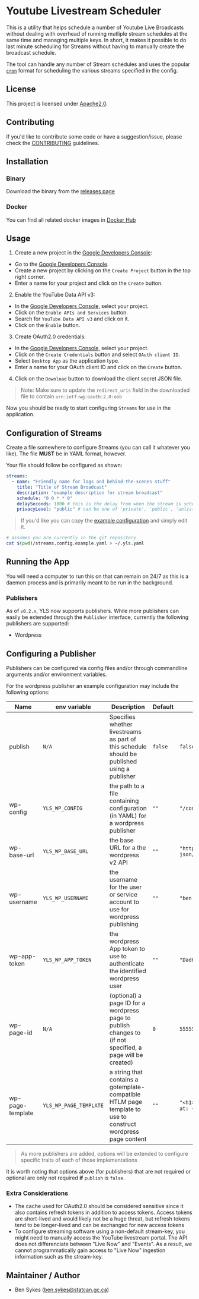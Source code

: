 # Youtube Livestream Scheduler

This is a utility that helps schedule a number of Youtube Live Broadcasts without dealing with overhead of running mutliple stream schedules at the same time and managing multiple keys. In short, it makes it possible to do last minute scheduling for Streams without having to manually create the broadcast schedule.

The tool can handle any number of Stream schedules and uses the popular [`cron`](https://www.ibm.com/docs/en/db2oc?topic=task-unix-cron-format) format for scheduling the various streams specified in the config.

## License

This project is licensed under [Apache2.0](/LICENSE).

## Contributing

If you'd like to contribute some code or have a suggestion/issue, please check the [CONTRIBUTING](/CONTRIBUTING.md) guidelines.

## Installation

### Binary

Download the binary from the [releases page](https://gitlab.sykesdev.ca/standalone-projects/yls/-/releases)

### Docker

You can find all related docker images in [Docker Hub](https://hub.docker.com/repository/docker/sykeben/yls/general)

## Usage

1. Create a new project in the [Google Developers Console](https://console.cloud.google.com/):
  - Go to the [Google Developers Console](https://console.cloud.google.com/).
  - Create a new project by clicking on the `Create Project` button in the top right corner.
  - Enter a name for your project and click on the `Create` button.

2. Enable the YouTube Data API v3:
  - In the [Google Developers Console](https://console.cloud.google.com/), select your project.
  - Click on the `Enable APIs and Services` button.
  - Search for `YouTube Data API v3` and click on it.
  - Click on the `Enable` button.

3. Create OAuth2.0 credentials:
  - In the [Google Developers Console](https://console.cloud.google.com/), select your project.
  - Click on the `Create Credentials` button and select `OAuth client ID`.
  - Select `Desktop App` as the application type.
  - Enter a name for your OAuth client ID and click on the `Create` button.

4. Click on the `Download` button to download the client secret JSON file.
> Note: Make sure to update the `redirect_uris` field in the downloaded file to contain `urn:ietf:wg:oauth:2.0:oob`

Now you should be ready to start configuring `Streams` for use in the application.

## Configuration of Streams

Create a file somewhere to configure Streams (you can call it whatever you like). The file **MUST** be in YAML format, however.

Your file should follow be configured as shown:

```yaml
streams:
  - name: "Friendly name for logs and behind-the-scenes stuff"
    title: "Title of Stream Broadcast"
    description: "example description for stream broadcast"
    schedule: "0 0 * * 0"
    delaySeconds: 1800 # this is the delay from when the stream is scheduled to be created and when it is set to start accepting data
    privacyLevel: "public" # can be one of 'private', 'public', 'unlisted'
```

> If you'd like you can copy the [example configuration](/streams.config.example.yaml) and simply edit it.

```bash
# assumes you are currently in the git repository
cat $(pwd)/streams.config.example.yaml > ~/.yls.yaml
```

## Running the App

You will need a computer to run this on that can remain on 24/7 as this is a daemon process and is primarily meant to be run in the background.

### Publishers

As of `v0.2.x`, YLS now supports publishers. While more publishers can easily be extended through the `Publisher` interface, currently the following publishers are supported:

- Wordpress

## Configuring a Publisher

Publishers can be configured via config files and/or through commandline arguments and/or environment variables.

For the wordpress publisher an example configuration may include the following options:

| Name | env variable | Description | Default | Example |
| ---- | ------------ | ----------- | ------- | -------- |
|publish| `N/A` |Specifies whether livestreams as part of this schedule should be published using a publisher|`false`|`false`|
|wp-config| `YLS_WP_CONFIG` |the path to a file containing configuration (in YAML) for a wordpress publisher|`""`|`"/config/wp-pub.conf.yaml"`|
|wp-base-url| `YLS_WP_BASE_URL` |the base URL for a the wordpress v2 API|`""`|`"https://wordpress.example.ca/wp-json/wp/v2"`|
|wp-username| `YLS_WP_USERNAME` |the username for the user or service account to use for wordpress publishing|`""`|`"ben.sykes"`|
|wp-app-token| `YLS_WP_APP_TOKEN` |the wordpress App token to use to authenticate the identified wordpress user|`""`|`"DadH6 aiUW GIsY 62Yt"`|
|wp-page-id|`N/A`|(optional) a page ID for a wordpress page to publish changes to (if not specified, a page will be created)|`0`|`55555`|
|wp-page-template|`YLS_WP_PAGE_TEMPLATE`|a string that contains a gotemplate-compatible HTLM page template to use to construct wordpress page content|`""`|`"<h1>Live stream</h1><p>Available at: {{ .StreamURLShare }}</p>"`|

> As more publishers are added, options will be extended to configure specific traits of each of those implementations

It is worth noting that options above (for publishers) that are not required or optional are only not required **if** `publish` is `false`.

### Extra Considerations

- The cache used for OAuth2.0 should be considered sensitive since it also contains refresh tokens in addition to access tokens. Access tokens are short-lived and would likely not be a huge threat, but refresh tokens tend to be longer-lived and can be exchanged for new access tokens
- To configure streaming software using a non-default stream-key, you might need to manually access the YouTube livestream portal. The API does not differenciate between "Live Now" and "Events". As a result, we cannot programmatically gain access to "Live Now" ingestion information such as the stream-key.

## Maintainer / Author
- Ben Sykes (ben.sykes@statcan.gc.ca)
